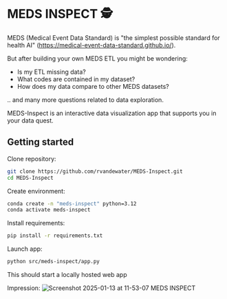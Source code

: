 # MEDS INSPECT 🕵️

MEDS (Medical Event Data Standard) is "the simplest possible standard for health AI" (https://medical-event-data-standard.github.io/). 

But after building your own MEDS ETL you might be wondering:
- Is my ETL missing data?
- What codes are contained in my dataset?
- How does my data compare to other MEDS datasets?

.. and many more questions related to data exploration. 

MEDS-Inspect is an interactive data visualization app that supports you in your data quest.

## Getting started
Clone repository:
``` bash
git clone https://github.com/rvandewater/MEDS-Inspect.git
cd MEDS-Inspect
```
Create environment:
```` bash
conda create -n "meds-inspect" python=3.12  
conda activate meds-inspect
````
Install requirements:
```` bash
pip install -r requirements.txt
````
Launch app:
```` bash
python src/meds-inspect/app.py
````
This should start a locally hosted web app

Impression:
![Screenshot 2025-01-13 at 11-53-07 MEDS INSPECT](https://github.com/user-attachments/assets/03b81fdd-689c-4151-a522-b5b52db74e66)
